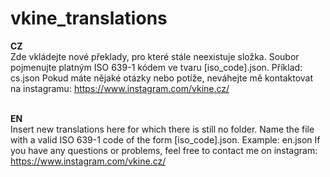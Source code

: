 # vkine_translations
<b>CZ</b><br>
Zde vkládejte nové překlady, pro které stále neexistuje složka. Soubor pojmenujte platným ISO 639-1 kódem ve tvaru [iso_code].json. Příklad: cs.json
Pokud máte nějaké otázky nebo potíže, neváhejte mě kontaktovat na instagramu: https://www.instagram.com/vkine.cz/

<br><b>EN</b><br>
Insert new translations here for which there is still no folder. Name the file with a valid ISO 639-1 code of the form [iso_code].json. Example: en.json
If you have any questions or problems, feel free to contact me on instagram: https://www.instagram.com/vkine.cz/